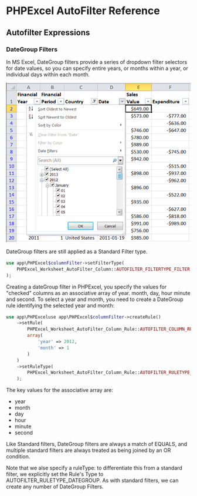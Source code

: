 # PHPExcel AutoFilter Reference 


## Autofilter Expressions

### DateGroup Filters

In MS Excel, DateGroup filters provide a series of dropdown filter selectors for date values, so you can specify entire years, or months within a year, or individual days within each month.

![04-02-dategroup-autofilter.png](images/04-02-dategroup-autofilter.png "")

DateGroup filters are still applied as a Standard Filter type.

```php
use app\PHPExcel$columnFilter->setFilterType(
    PHPExcel_Worksheet_AutoFilter_Column::AUTOFILTER_FILTERTYPE_FILTER
);
```

Creating a dateGroup filter in PHPExcel, you specify the values for "checked" columns as an associative array of year. month, day, hour minute and second. To select a year and month, you need to create a DateGroup rule identifying the selected year and month:

```php
use app\PHPExceluse app\PHPExcel$columnFilter->createRule()
    ->setRule(
        PHPExcel_Worksheet_AutoFilter_Column_Rule::AUTOFILTER_COLUMN_RULE_EQUAL,
        array(
            'year' => 2012,
            'month' => 1
        )
    )
    ->setRuleType(
        PHPExcel_Worksheet_AutoFilter_Column_Rule::AUTOFILTER_RULETYPE_DATEGROUP
    );
```

The key values for the associative array are:

 - year
 - month
 - day
 - hour
 - minute
 - second

Like Standard filters, DateGroup filters are always a match of EQUALS, and multiple standard filters are always treated as being joined by an OR condition.

Note that we alse specify a ruleType: to differentiate this from a standard filter, we explicitly set the Rule's Type to AUTOFILTER_RULETYPE_DATEGROUP. As with standard filters, we can create any number  of DateGroup Filters.

